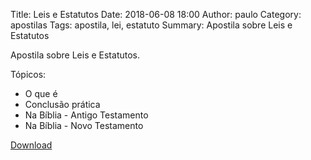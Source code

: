 Title: Leis e Estatutos
Date: 2018-06-08 18:00
Author: paulo
Category: apostilas
Tags: apostila, lei, estatuto
Summary: Apostila sobre Leis e Estatutos

Apostila sobre Leis e Estatutos.

Tópicos:

- O que é
- Conclusão prática
- Na Bíblia - Antigo Testamento
- Na Bíblia - Novo Testamento


[Download](https://www.dropbox.com/s/8vies415x8mbfh1/Leis%20e%20Estatutos.pdf?dl=1)